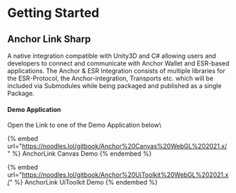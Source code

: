 # Getting Started

## Anchor Link Sharp

A native integration compatible with Unity3D and C# allowing users and developers to connect and communicate with Anchor Wallet and ESR-based applications. The Anchor & ESR Integration consists of multiple libraries for the ESR-Protocol, the Anchor-integration, Transports etc. which will be included via Submodules while being packaged and published as a single Package.



#### Demo Application

Open the Link to one of the Demo Application below\


{% embed url="https://noodles.lol/gitbook/Anchor%20Canvas%20WebGL%202021.x/" %}
AnchorLink Canvas Demo
{% endembed %}

{% embed url="https://noodles.lol/gitbook/Anchor%20UiToolkit%20WebGL%202021.x/" %}
AnchorLink UiToolkit Demo
{% endembed %}

